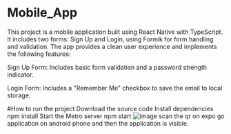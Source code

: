 # Mobile_App
This project is a mobile application built using React Native with TypeScript. It includes two forms: Sign Up and Login, using Formik for form handling and validation. The app provides a clean user experience and implements the following features:

Sign Up Form: Includes basic form validation and a password strength indicator.

Login Form: Includes a "Remember Me" checkbox to save the email to local storage.

#How to run the project
Download the source code
Install dependencies  npm install
Start the Metro server  npm start
![image](https://github.com/user-attachments/assets/02b28816-6653-4414-a909-48e21907fb10)
scan the qr on expo go application on android phone and then the application is visible.

